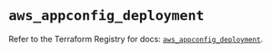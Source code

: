 # `aws_appconfig_deployment`

Refer to the Terraform Registry for docs: [`aws_appconfig_deployment`](https://registry.terraform.io/providers/hashicorp/aws/5.99.0/docs/resources/appconfig_deployment).
